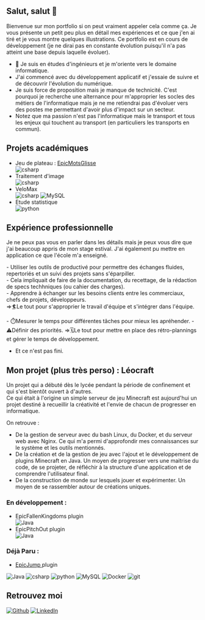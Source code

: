 ## Salut, salut 👋

<!--
**PoloXpN/poloxpn** is a ✨ _special_ ✨ repository because its `README.md` (this file) appears on your GitHub profile.-->
Bienvenue sur mon portfolio si on peut vraiment appeler cela comme ça. Je vous présente un petit peu plus en détail mes expériences et ce que j'en ai tiré et je vous montre quelques illustrations. Ce portfolio est en cours de développement (je ne dirai pas en constante évolution puisqu'il n'a pas atteint une base depuis laquelle évoluer).

- 🔭 Je suis en études d'ingénieurs et je m'oriente vers le domaine informatique. 
- J'ai commencé avec du développement applicatif et j'essaie de suivre et de découvrir l'évolution du numérique.
- Je suis force de proposition mais je manque de technicité. C'est pourquoi je recherche une alternance pour m'approprier les socles des métiers de l'informatique mais je ne me retiendrai pas d'évoluer vers des postes me permettant d'avoir plus d'impact sur un secteur.
- Notez que ma passion n'est pas l'informatique mais le transport et tous les enjeux qui touchent au transport (en particuliers les transports en commun).

## Projets académiques <br>
- Jeu de plateau : <a href="https://github.com/PoloXpN/EpicMotsGlisses/tree/main"> EpicMotsGlisse <a/> <br><img alt="csharp" src="https://img.shields.io/badge/C%23-239120?style=flat-square&logo=c-sharp&logoColor=white" />
- Traitement d'image <br><img alt="csharp" src="https://img.shields.io/badge/C%23-239120?style=flat-square&logo=c-sharp&logoColor=white" />
- VeloMax <br><img alt="csharp" src="https://img.shields.io/badge/C%23-239120?style=flat-square&logo=c-sharp&logoColor=white" /> <img alt="MySQL" src="https://img.shields.io/badge/-MySQL-black?style=flat-square&logo=mysql" />
- Etude statistique <br><img alt="python" src="https://img.shields.io/badge/Python-3776AB?style=flat-square&logo=python&logoColor=white" />

## Expérience professionnelle <br>
Je ne peux pas vous en parler dans les détails mais je peux vous dire que j'ai beaucoup appris de mon stage estival. J'ai également pu mettre en application ce que l'école m'a enseigné.

\- Utiliser les outils de productivé pour permettre des échanges fluides, repertoriés et un suivi des projets sans s'éparpiller.<br>
\- Cela impliquait de faire de la documentation, du recettage, de la rédaction de specs techhniques (ou cahier des charges). <br>
\- Apprendre à échanger sur les besoins clients entre les commerciaux, chefs de projets, développeurs.<br>
=>🏄Le tout pour s'approprier le travail d'équipe et s'intégrer dans l'équipe.

\- ⏱️Mesurer le temps pour différentes tâches pour mieux les apréhender.
\- ⚠️Définir des priorités.
=>🗓️Le tout pour mettre en place des rétro-plannings et gérer le temps de développement.

- Et ce n'est pas fini.

## Mon projet (plus très perso) : **Léocraft**
  <p>Un projet qui a débuté dès le lycée pendant la période de confinement et qui s'est bientôt ouvert à d'autres.
  <br>Ce qui était à l'origine un simple serveur de jeu Minecraft est aujourd'hui un projet destiné à recueillir la créativité et l'envie de chacun de progresser en informatique.</p>
  On retrouve :
  
  - De la gestion de serveur avec du bash Linux, du Docker, et du serveur web avec Nginx. Ce qui m'a permi d'approfondir mes connaissances sur le système et les outils mentionnés.
  - De la création et de la gestion de jeu avec l'ajout et le développement de plugins Minecraft en Java. Un moyen de progresser vers une maitrise du code, de se projeter, de réfléchir à la structure d'une application et de comprendre l'utilisateur final.
  - De la construction de monde sur lesquels jouer et expérimenter. Un moyen de se rassembler autour de créations uniques.

### En développement :
  - EpicFallenKingdoms plugin <br><img alt="Java" src="https://img.shields.io/badge/Java-ED8B00?style=flat-square&logo=java&logoColor=white" />
  - EpicPitchOut plugin <br><img alt="Java" src="https://img.shields.io/badge/Java-ED8B00?style=flat-square&logo=java&logoColor=white" />

### Déjà Paru :
  -  <a href="https://github.com/PoloXpN/EpicJump"> EpicJump <a/> plugin 

<p>
  <img alt="Java" src="https://img.shields.io/badge/Java-ED8B00?style=flat-square&logo=java&logoColor=white" />
  <img alt="csharp" src="https://img.shields.io/badge/C%23-239120?style=flat-square&logo=c-sharp&logoColor=white" />
  <img alt="python" src="https://img.shields.io/badge/Python-3776AB?style=flat-square&logo=python&logoColor=white" />
  <img alt="MySQL" src="https://img.shields.io/badge/-MySQL-black?style=flat-square&logo=mysql" />
  <img alt="Docker" src="https://img.shields.io/badge/-Docker-46a2f1?style=flat-square&logo=docker&logoColor=white" />
  <img alt="git" src="https://img.shields.io/badge/-Git-F05032?style=flat-square&logo=git&logoColor=white" />
</p>

## Retrouvez moi
<p>
  <a href="https://github.com/poloxpn" target="_blank"><img alt="Github" src="https://img.shields.io/badge/GitHub-%2312100E.svg?&style=for-the-badge&logo=Github&logoColor=white" /></a> 
  <a href="https://www.linkedin.com/in/pauljin-ddlp" target="_blank"><img alt="LinkedIn" src="https://img.shields.io/badge/linkedin-%230077B5.svg?&style=for-the-badge&logo=linkedin&logoColor=white" /></a>
</p>
